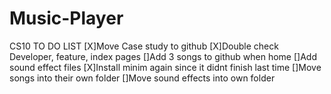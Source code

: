 # Music-Player
CS10
TO DO LIST
[X]Move Case study to github 
[X]Double check Developer, feature, index pages
[]Add 3 songs to github when home
[]Add sound effect files 
[X]Install minim again since it didnt finish last time
[]Move songs into their own folder
[]Move sound effects into own folder
